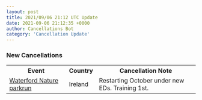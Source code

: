 ```yaml
---
layout: post
title: 2021/09/06 21:12 UTC Update
date: 2021-09-06 21:12:35 +0000
author: Cancellations Bot
category: 'Cancellation Update'
---
```


<h3>New Cancellations</h3>
<div class='hscrollable'>
<table style='width: 100%'>
    <tr>
        <th>Event</th>
        <th>Country</th>
        <th>Cancellation Note</th>
    </tr>
    <tr>
        <td><a href="https://www.parkrun.ie/waterfordnature">Waterford Nature parkrun</a></td>
        <td>Ireland</td>
        <td>Restarting October under new EDs. Training 1st.</td>
    </tr>
</table>
</div>
